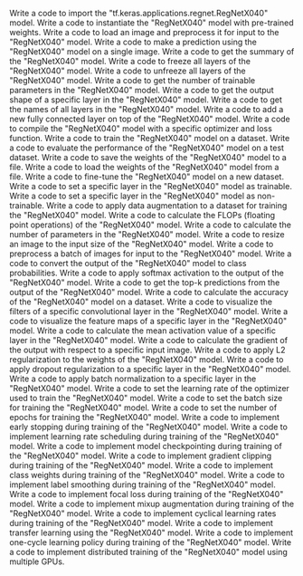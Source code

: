 Write a code to import the "tf.keras.applications.regnet.RegNetX040" model.
Write a code to instantiate the "RegNetX040" model with pre-trained weights.
Write a code to load an image and preprocess it for input to the "RegNetX040" model.
Write a code to make a prediction using the "RegNetX040" model on a single image.
Write a code to get the summary of the "RegNetX040" model.
Write a code to freeze all layers of the "RegNetX040" model.
Write a code to unfreeze all layers of the "RegNetX040" model.
Write a code to get the number of trainable parameters in the "RegNetX040" model.
Write a code to get the output shape of a specific layer in the "RegNetX040" model.
Write a code to get the names of all layers in the "RegNetX040" model.
Write a code to add a new fully connected layer on top of the "RegNetX040" model.
Write a code to compile the "RegNetX040" model with a specific optimizer and loss function.
Write a code to train the "RegNetX040" model on a dataset.
Write a code to evaluate the performance of the "RegNetX040" model on a test dataset.
Write a code to save the weights of the "RegNetX040" model to a file.
Write a code to load the weights of the "RegNetX040" model from a file.
Write a code to fine-tune the "RegNetX040" model on a new dataset.
Write a code to set a specific layer in the "RegNetX040" model as trainable.
Write a code to set a specific layer in the "RegNetX040" model as non-trainable.
Write a code to apply data augmentation to a dataset for training the "RegNetX040" model.
Write a code to calculate the FLOPs (floating point operations) of the "RegNetX040" model.
Write a code to calculate the number of parameters in the "RegNetX040" model.
Write a code to resize an image to the input size of the "RegNetX040" model.
Write a code to preprocess a batch of images for input to the "RegNetX040" model.
Write a code to convert the output of the "RegNetX040" model to class probabilities.
Write a code to apply softmax activation to the output of the "RegNetX040" model.
Write a code to get the top-k predictions from the output of the "RegNetX040" model.
Write a code to calculate the accuracy of the "RegNetX040" model on a dataset.
Write a code to visualize the filters of a specific convolutional layer in the "RegNetX040" model.
Write a code to visualize the feature maps of a specific layer in the "RegNetX040" model.
Write a code to calculate the mean activation value of a specific layer in the "RegNetX040" model.
Write a code to calculate the gradient of the output with respect to a specific input image.
Write a code to apply L2 regularization to the weights of the "RegNetX040" model.
Write a code to apply dropout regularization to a specific layer in the "RegNetX040" model.
Write a code to apply batch normalization to a specific layer in the "RegNetX040" model.
Write a code to set the learning rate of the optimizer used to train the "RegNetX040" model.
Write a code to set the batch size for training the "RegNetX040" model.
Write a code to set the number of epochs for training the "RegNetX040" model.
Write a code to implement early stopping during training of the "RegNetX040" model.
Write a code to implement learning rate scheduling during training of the "RegNetX040" model.
Write a code to implement model checkpointing during training of the "RegNetX040" model.
Write a code to implement gradient clipping during training of the "RegNetX040" model.
Write a code to implement class weights during training of the "RegNetX040" model.
Write a code to implement label smoothing during training of the "RegNetX040" model.
Write a code to implement focal loss during training of the "RegNetX040" model.
Write a code to implement mixup augmentation during training of the "RegNetX040" model.
Write a code to implement cyclical learning rates during training of the "RegNetX040" model.
Write a code to implement transfer learning using the "RegNetX040" model.
Write a code to implement one-cycle learning policy during training of the "RegNetX040" model.
Write a code to implement distributed training of the "RegNetX040" model using multiple GPUs.